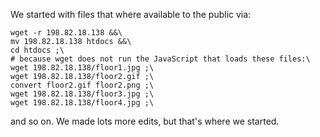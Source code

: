 We started with files that where available to the public via:
```
wget -r 198.82.18.138 &&\
mv 198.82.18.138 htdocs &&\
cd htdocs ;\
# because wget does not run the JavaScript that loads these files:\
wget 198.82.18.138/floor1.jpg ;\
wget 198.82.18.138/floor2.gif ;\
convert floor2.gif floor2.png ;\
wget 198.82.18.138/floor3.jpg ;\
wget 198.82.18.138/floor4.jpg ;\
```

and so on.   We made lots more edits, but that's where we started.

